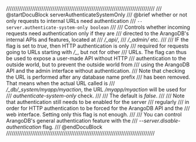 ////////////////////////////////////////////////////////////////////////////////
/// @startDocuBlock serverAuthenticateSystemOnly
/// @brief whether or not only requests to internal URLs need authentication
/// `--server.authenticate-system-only boolean`
///
/// Controls whether incoming requests need authentication only if they are
/// directed to the ArangoDB's internal APIs and features, located at
/// */_api/*,
/// */_admin/* etc.
///
/// IF the flag is set to *true*, then HTTP authentication is only
/// required for requests going to URLs starting with */_*, but not for other
/// URLs. The flag can thus be used to expose a user-made API without HTTP
/// authentication to the outside world, but to prevent the outside world from
/// using the ArangoDB API and the admin interface without authentication.
/// Note that checking the URL is performed after any database name prefix
/// has been removed. That means when the actual URL called is
/// */_db/_system/myapp/myaction*, the URL */myapp/myaction* will be used for
/// *authenticate-system-only* check.
///
/// The default is *false*.
///
/// Note that authentication still needs to be enabled for the server
/// regularly
/// in order for HTTP authentication to be forced for the ArangoDB API and the
/// web interface.  Setting only this flag is not enough.
///
/// You can control ArangoDB's general authentication feature with the
/// *--server.disable-authentication* flag.
/// @endDocuBlock
////////////////////////////////////////////////////////////////////////////////
